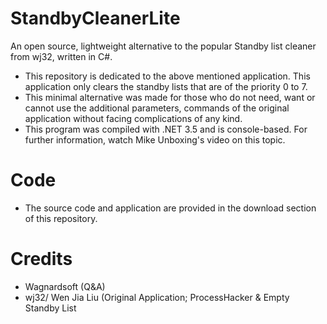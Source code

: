 # StandbyCleanerLite
An open source, lightweight alternative to the popular Standby list cleaner from wj32, written in C#.

- This repository is dedicated to the above mentioned application. This application only clears the standby lists that are of the priority 0 to 7.
- This minimal alternative was made for those who do not need, want or cannot use the additional parameters, commands of the original application without facing complications of any kind.
- This program was compiled with .NET 3.5 and is console-based. For further information, watch Mike Unboxing's video on this topic.

# Code

- The source code and application are provided in the download section of this repository.

# Credits

- Wagnardsoft (Q&A)
- wj32/ Wen Jia Liu (Original Application; ProcessHacker & Empty Standby List
